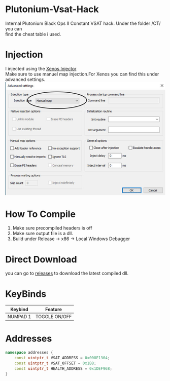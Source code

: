# Plutonium-Vsat-Hack
Internal Plutonium Black Ops II Constant VSAT hack. Under the folder /CT/ you can <br> find the cheat table i used.

# Injection 
I injected using the [Xenos Injector](https://www.unknowncheats.me/forum/general-programming-and-reversing/124013-xenos-injector-v2-3-2-a.html) <br>Make sure to use manuel map injection.For Xenos you can find this under advanced settings. ![Manual Map](/Showcase/manual_map.jpg) 

# How To Compile
1. Make sure precompiled headers is off <br>
2. Make sure output file is a dll.
3. Build under Release -> x86 -> Local Windows Debugger

# Direct Download
you can go to [releases](https://github.com/Drew-Alleman/Plutonium-Vsat-Hack/releases/) to download the latest compiled dll.

# KeyBinds  

| Keybind   | Feature |
| ------------- | ------------- |
|  NUMPAD 1  | TOGGLE ON/OFF   |

# Addresses
```c++
namespace addresses {
	const uintptr_t VSAT_ADDRESS = 0x008E1304;
	const uintptr_t VSAT_OFFSET = 0x1B8;
	const uintptr_t HEALTH_ADDRESS = 0x1DEF968;
}

```

